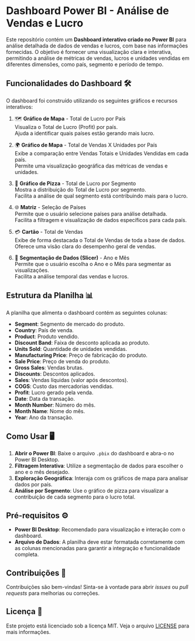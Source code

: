 # Dashboard Power BI - Análise de Vendas e Lucro

Este repositório contém um **Dashboard interativo criado no Power BI** para análise detalhada de dados de vendas e lucros, com base nas informações fornecidas. O objetivo é fornecer uma visualização clara e interativa, permitindo a análise de métricas de vendas, lucros e unidades vendidas em diferentes dimensões, como país, segmento e período de tempo.


## Funcionalidades do Dashboard 🛠️

O dashboard foi construído utilizando os seguintes gráficos e recursos interativos:

1. 🗺️ **Gráfico de Mapa** - Total de Lucro por País  
   Visualiza o Total de Lucro (Profit) por país.  
   Ajuda a identificar quais países estão gerando mais lucro.

2. 🌍 **Gráfico de Mapa** - Total de Vendas X Unidades por País  
   Exibe a comparação entre Vendas Totais e Unidades Vendidas em cada país.  
   Permite uma visualização geográfica das métricas de vendas e unidades.

3. 🍕 **Gráfico de Pizza** - Total de Lucro por Segmento  
   Mostra a distribuição do Total de Lucro por segmento.  
   Facilita a análise de qual segmento está contribuindo mais para o lucro.

4. 🌐 **Matriz** - Seleção de Países  
   Permite que o usuário selecione países para análise detalhada.  
   Facilita a filtragem e visualização de dados específicos para cada país.

5. 💳 **Cartão** - Total de Vendas  
   Exibe de forma destacada o Total de Vendas de toda a base de dados.  
   Oferece uma visão clara do desempenho geral de vendas.

6. 📅 **Segmentação de Dados (Slicer)** - Ano e Mês  
   Permite que o usuário escolha o Ano e o Mês para segmentar as visualizações.  
   Facilita a análise temporal das vendas e lucros.

## Estrutura da Planilha 📊

A planilha que alimenta o dashboard contém as seguintes colunas:

- **Segment**: Segmento de mercado do produto.
- **Country**: País de venda.
- **Product**: Produto vendido.
- **Discount Band**: Faixa de desconto aplicada ao produto.
- **Units Sold**: Quantidade de unidades vendidas.
- **Manufacturing Price**: Preço de fabricação do produto.
- **Sale Price**: Preço de venda do produto.
- **Gross Sales**: Vendas brutas.
- **Discounts**: Descontos aplicados.
- **Sales**: Vendas líquidas (valor após descontos).
- **COGS**: Custo das mercadorias vendidas.
- **Profit**: Lucro gerado pela venda.
- **Date**: Data da transação.
- **Month Number**: Número do mês.
- **Month Name**: Nome do mês.
- **Year**: Ano da transação.

## Como Usar 🖥️

1. **Abrir o Power BI**: Baixe o arquivo `.pbix` do dashboard e abra-o no Power BI Desktop.
2. **Filtragem Interativa**: Utilize a segmentação de dados para escolher o ano e o mês desejado.
3. **Exploração Geográfica**: Interaja com os gráficos de mapa para analisar dados por país.
4. **Análise por Segmento**: Use o gráfico de pizza para visualizar a contribuição de cada segmento para o lucro total.

## Pré-requisitos ⚙️

- **Power BI Desktop**: Recomendado para visualização e interação com o dashboard.
- **Arquivo de Dados**: A planilha deve estar formatada corretamente com as colunas mencionadas para garantir a integração e funcionalidade completa.

## Contribuições 🤝

Contribuições são bem-vindas! Sinta-se à vontade para abrir *issues* ou *pull requests* para melhorias ou correções.

## Licença 📜

Este projeto está licenciado sob a licença MIT. Veja o arquivo [LICENSE](LICENSE) para mais informações.
